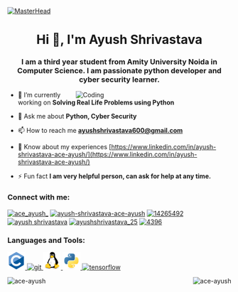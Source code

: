 [![MasterHead](https://i.imgur.com/DYTWDaK.jpeg)](https://khushboogoel01.github.io)
<h1 align="center">Hi 👋, I'm Ayush Shrivastava</h1>
<h3 align="center">I am a third year student from Amity University Noida in Computer Science. I am passionate python developer and cyber security learner.</h3>

<img align="right" alt="Coding" width="350" src="https://media3.giphy.com/media/RbDKaczqWovIugyJmW/giphy.gif?cid=790b7611d3bd25991cda0969e0d40229f4700e2710dc5f92&rid=giphy.gif&ct=g">

- 🔭 I’m currently working on **Solving Real Life Problems using Python**

- 💬 Ask me about **Python, Cyber Security**

- 📫 How to reach me **ayushshrivastava600@gmail.com**

- 📄 Know about my experiences [https://www.linkedin.com/in/ayush-shrivastava-ace-ayush/](https://www.linkedin.com/in/ayush-shrivastava-ace-ayush/)

- ⚡ Fun fact **I am very helpful person, can ask for help at any time.**

<h3 align="left">Connect with me:</h3>
<p align="left">
<a href="https://twitter.com/ace_ayush_" target="blank"><img align="center" src="https://raw.githubusercontent.com/rahuldkjain/github-profile-readme-generator/master/src/images/icons/Social/twitter.svg" alt="ace_ayush_" height="30" width="40" /></a>
<a href="https://linkedin.com/in/ayush-shrivastava-ace-ayush" target="blank"><img align="center" src="https://raw.githubusercontent.com/rahuldkjain/github-profile-readme-generator/master/src/images/icons/Social/linked-in-alt.svg" alt="ayush-shrivastava-ace-ayush" height="30" width="40" /></a>
<a href="https://stackoverflow.com/users/14265492" target="blank"><img align="center" src="https://raw.githubusercontent.com/rahuldkjain/github-profile-readme-generator/master/src/images/icons/Social/stack-overflow.svg" alt="14265492" height="30" width="40" /></a>
<a href="https://fb.com/ayush shrivastava" target="blank"><img align="center" src="https://raw.githubusercontent.com/rahuldkjain/github-profile-readme-generator/master/src/images/icons/Social/facebook.svg" alt="ayush shrivastava" height="30" width="40" /></a>
<a href="https://instagram.com/ayushshrivastava_25" target="blank"><img align="center" src="https://raw.githubusercontent.com/rahuldkjain/github-profile-readme-generator/master/src/images/icons/Social/instagram.svg" alt="ayushshrivastava_25" height="30" width="40" /></a>
<a href="https://discord.gg/4396" target="blank"><img align="center" src="https://raw.githubusercontent.com/rahuldkjain/github-profile-readme-generator/master/src/images/icons/Social/discord.svg" alt="4396" height="30" width="40" /></a>
</p>

<h3 align="left">Languages and Tools:</h3>
<p align="left"> <a href="https://www.cprogramming.com/" target="_blank"> <img src="https://raw.githubusercontent.com/devicons/devicon/master/icons/c/c-original.svg" alt="c" width="40" height="40"/> </a> <a href="https://git-scm.com/" target="_blank"> <img src="https://www.vectorlogo.zone/logos/git-scm/git-scm-icon.svg" alt="git" width="40" height="40"/> </a> <a href="https://www.linux.org/" target="_blank"> <img src="https://raw.githubusercontent.com/devicons/devicon/master/icons/linux/linux-original.svg" alt="linux" width="40" height="40"/> </a> <a href="https://www.python.org" target="_blank"> <img src="https://raw.githubusercontent.com/devicons/devicon/master/icons/python/python-original.svg" alt="python" width="40" height="40"/> </a> <a href="https://www.tensorflow.org" target="_blank"> <img src="https://www.vectorlogo.zone/logos/tensorflow/tensorflow-icon.svg" alt="tensorflow" width="40" height="40"/> </a> </p>

<p><img align="left" src="https://github-readme-stats.vercel.app/api/top-langs?username=ace-ayush&show_icons=true&locale=en&layout=compact" alt="ace-ayush" /></p>

<p>&nbsp;<img align="right" src="https://github-readme-stats.vercel.app/api?username=ace-ayush&show_icons=true&locale=en" alt="ace-ayush" /></p>
